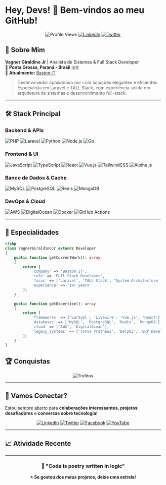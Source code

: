 # Hey, Devs! 👋 Bem-vindos ao meu GitHub!

<div align="center">
  
  ![Profile Views](https://komarev.com/ghpvc/?username=VagnerGiraldinoJr&color=blue&style=flat-square)
  [![LinkedIn](https://img.shields.io/badge/-LinkedIn-0077B5?style=flat-square&logo=linkedin&logoColor=white)](https://linkedin.com/in/vgiraldino)
  [![Twitter](https://img.shields.io/twitter/follow/vgiraldino?style=social)](https://twitter.com/vgiraldino)
  
</div>

## 🚀 Sobre Mim

**Vagner Giraldino Jr** | Analista de Sistemas & Full Stack Developer  
📍 **Ponta Grossa, Paraná - Brasil** 🇧🇷  
💼 **Atualmente:** [Baston IT](https://baston.com.br/)  

> Desenvolvedor apaixonado por criar soluções elegantes e eficientes. Especialista em Laravel e TALL Stack, com experiência sólida em arquitetura de sistemas e desenvolvimento full-stack.

---

## 🛠️ Stack Principal

### **Backend & APIs**
![PHP](https://img.shields.io/badge/PHP-777BB4?style=for-the-badge&logo=php&logoColor=white)
![Laravel](https://img.shields.io/badge/Laravel-FF2D20?style=for-the-badge&logo=laravel&logoColor=white)
![Python](https://img.shields.io/badge/Python-3776AB?style=for-the-badge&logo=python&logoColor=white)
![Node.js](https://img.shields.io/badge/Node.js-43853D?style=for-the-badge&logo=node.js&logoColor=white)
![Go](https://img.shields.io/badge/Go-00ADD8?style=for-the-badge&logo=go&logoColor=white)

### **Frontend & UI**
![JavaScript](https://img.shields.io/badge/JavaScript-F7DF1E?style=for-the-badge&logo=javascript&logoColor=black)
![TypeScript](https://img.shields.io/badge/TypeScript-007ACC?style=for-the-badge&logo=typescript&logoColor=white)
![React](https://img.shields.io/badge/React-20232A?style=for-the-badge&logo=react&logoColor=61DAFB)
![Vue.js](https://img.shields.io/badge/Vue.js-35495E?style=for-the-badge&logo=vue.js&logoColor=4FC08D)
![TailwindCSS](https://img.shields.io/badge/Tailwind_CSS-38B2AC?style=for-the-badge&logo=tailwind-css&logoColor=white)
![Alpine.js](https://img.shields.io/badge/Alpine.js-8BC34A?style=for-the-badge&logo=alpine.js&logoColor=black)

### **Banco de Dados & Cache**
![MySQL](https://img.shields.io/badge/MySQL-00000F?style=for-the-badge&logo=mysql&logoColor=white)
![PostgreSQL](https://img.shields.io/badge/PostgreSQL-316192?style=for-the-badge&logo=postgresql&logoColor=white)
![Redis](https://img.shields.io/badge/Redis-DC382D?style=for-the-badge&logo=redis&logoColor=white)
![MongoDB](https://img.shields.io/badge/MongoDB-4EA94B?style=for-the-badge&logo=mongodb&logoColor=white)

### **DevOps & Cloud**
![AWS](https://img.shields.io/badge/Amazon_AWS-232F3E?style=for-the-badge&logo=amazon-aws&logoColor=white)
![DigitalOcean](https://img.shields.io/badge/DigitalOcean-0080FF?style=for-the-badge&logo=digitalocean&logoColor=white)
![Docker](https://img.shields.io/badge/Docker-2496ED?style=for-the-badge&logo=docker&logoColor=white)
![GitHub Actions](https://img.shields.io/badge/GitHub_Actions-2088FF?style=for-the-badge&logo=github-actions&logoColor=white)

---

## 🎯 Especialidades

```php
<?php
class VagnerGiraldinoJr extends Developer 
{
    public function getCurrentWork(): array 
    {
        return [
            'company' => 'Baston IT',
            'role' => 'Full Stack Developer',
            'focus' => ['Laravel', 'TALL Stack', 'System Architecture'],
            'experience' => '10+ years'
        ];
    }
    
    public function getExpertise(): array 
    {
        return [
            'frameworks' => ['Laravel', 'Livewire', 'Vue.js', 'React'],
            'databases' => ['MySQL', 'PostgreSQL', 'Redis', 'MongoDB'],
            'cloud' => ['AWS', 'DigitalOcean'],
            'legacy_systems' => ['Totvs Protheus', 'Delphi', 'ERP Development']
        ];
    }
}
```

## 🏆 Conquistas

<div align="center">
  
  ![Troféus](https://github-profile-trophy.vercel.app/?username=VagnerGiraldinoJr&theme=radical&row=1&column=6)
  
</div>

---

## 🤝 Vamos Conectar?

Estou sempre aberto para **colaborações interessantes**, **projetos desafiadores** e **conversas sobre tecnologia**!

<div align="center">
  
  [![LinkedIn](https://img.shields.io/badge/LinkedIn-0077B5?style=for-the-badge&logo=linkedin&logoColor=white)](https://linkedin.com/in/vgiraldino)
  [![Twitter](https://img.shields.io/badge/Twitter-1DA1F2?style=for-the-badge&logo=twitter&logoColor=white)](https://twitter.com/vgiraldino)
  [![Facebook](https://img.shields.io/badge/Facebook-1877F2?style=for-the-badge&logo=facebook&logoColor=white)](https://facebook.com/vgiraldino)
  [![YouTube](https://img.shields.io/badge/YouTube-FF0000?style=for-the-badge&logo=youtube&logoColor=white)](https://youtube.com/vgiraldino)
  
</div>

---

## 📈 Atividade Recente

<!--START_SECTION:activity-->
<!--END_SECTION:activity-->

---

<div align="center">
  
  ### 💬 "Code is poetry written in logic"
  
  **⭐ Se gostou dos meus projetos, deixe uma estrela!**
  
</div>
